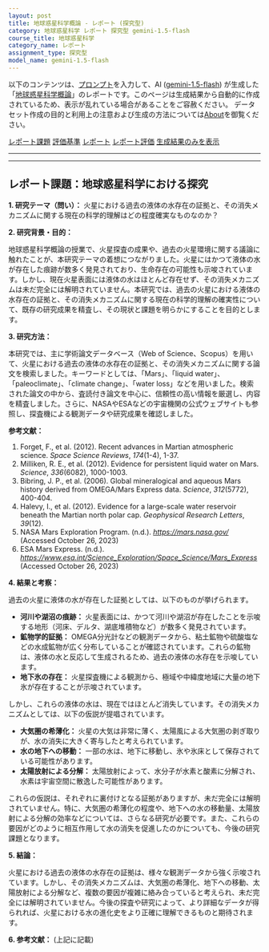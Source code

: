 ```yaml
---
layout: post
title: 地球惑星科学概論 - レポート (探究型)
category: 地球惑星科学 レポート 探究型 gemini-1.5-flash
course_title: 地球惑星科学
category_name: レポート
assignment_type: 探究型
model_name: gemini-1.5-flash
---
```


以下のコンテンツは、[プロンプト](http://127.0.0.1:8000/generated/地球惑星科学/gemini-1.5-flash/prompt_レポート-探究型.md)を入力して、AI ([gemini-1.5-flash](contents/gemini-1.5-flash)) が生成した「[地球惑星科学概論](/contents/地球惑星科学/)」のレポートです。このページは生成結果から自動的に作成されているため、表示が乱れている場合があることをご容赦ください。
データセット作成の目的と利用上の注意および生成の方法については[About](/About)を御覧ください。

[レポート課題](../レポート課題-探究型)
[評価基準](../評価基準-探究型)
[レポート](../レポート-探究型)
[レポート評価](../レポート評価-探究型)
[生成結果のみを表示](http://127.0.0.1:8000/generated/地球惑星科学/gemini-1.5-flash/レポート-探究型.md)
  

***
***
  
## レポート課題：地球惑星科学における探究

**1. 研究テーマ（問い）：** 火星における過去の液体の水存在の証拠と、その消失メカニズムに関する現在の科学的理解はどの程度確実なものなのか？

**2. 研究背景・目的：**

地球惑星科学概論の授業で、火星探査の成果や、過去の火星環境に関する議論に触れたことが、本研究テーマの着想につながりました。火星にはかつて液体の水が存在した痕跡が数多く発見されており、生命存在の可能性も示唆されています。しかし、現在火星表面には液体の水はほとんど存在せず、その消失メカニズムは未だ完全には解明されていません。本研究では、過去の火星における液体の水存在の証拠と、その消失メカニズムに関する現在の科学的理解の確実性について、既存の研究成果を精査し、その現状と課題を明らかにすることを目的とします。

**3. 研究方法：**

本研究では、主に学術論文データベース（Web of Science、Scopus）を用いて、火星における過去の液体の水存在の証拠と、その消失メカニズムに関する論文を検索しました。キーワードとしては、「Mars」、「liquid water」、「paleoclimate」、「climate change」、「water loss」などを用いました。検索された論文の中から、査読付き論文を中心に、信頼性の高い情報を厳選し、内容を精査しました。さらに、NASAやESAなどの宇宙機関の公式ウェブサイトも参照し、探査機による観測データや研究成果を確認しました。

**参考文献：**

1.  Forget, F., et al. (2012). Recent advances in Martian atmospheric science. *Space Science Reviews*, *174*(1-4), 1-37.
2.  Milliken, R. E., et al. (2012). Evidence for persistent liquid water on Mars. *Science*, *336*(6082), 1000-1003.
3.  Bibring, J. P., et al. (2006). Global mineralogical and aqueous Mars history derived from OMEGA/Mars Express data. *Science*, *312*(5772), 400-404.
4.  Halevy, I., et al. (2012). Evidence for a large-scale water reservoir beneath the Martian north polar cap. *Geophysical Research Letters*, *39*(12).
5.  NASA Mars Exploration Program. (n.d.). *https://mars.nasa.gov/* (Accessed October 26, 2023)
6.  ESA Mars Express. (n.d.). *https://www.esa.int/Science_Exploration/Space_Science/Mars_Express* (Accessed October 26, 2023)


**4. 結果と考察：**

過去の火星に液体の水が存在した証拠としては、以下のものが挙げられます。

* **河川や湖沼の痕跡：** 火星表面には、かつて河川や湖沼が存在したことを示唆する地形（河床、デルタ、湖底堆積物など）が数多く発見されています。
* **鉱物学的証拠：**  OMEGA分光計などの観測データから、粘土鉱物や硫酸塩などの水成鉱物が広く分布していることが確認されています。これらの鉱物は、液体の水と反応して生成されるため、過去の液体の水存在を示唆しています。
* **地下氷の存在：**  火星探査機による観測から、極域や中緯度地域に大量の地下氷が存在することが示唆されています。

しかし、これらの液体の水は、現在ではほとんど消失しています。その消失メカニズムとしては、以下の仮説が提唱されています。

* **大気圏の希薄化：** 火星の大気は非常に薄く、太陽風による大気圏の剥ぎ取りが、水の消失に大きく寄与したと考えられています。
* **水の地下への移動：**  一部の水は、地下に移動し、氷や氷床として保存されている可能性があります。
* **太陽放射による分解：**  太陽放射によって、水分子が水素と酸素に分解され、水素は宇宙空間に散逸した可能性があります。

これらの仮説は、それぞれに裏付けとなる証拠がありますが、未だ完全には解明されていません。特に、大気圏の希薄化の程度や、地下への水の移動量、太陽放射による分解の効率などについては、さらなる研究が必要です。また、これらの要因がどのように相互作用して水の消失を促進したのかについても、今後の研究課題となります。


**5. 結論：**

火星における過去の液体の水存在の証拠は、様々な観測データから強く示唆されています。しかし、その消失メカニズムは、大気圏の希薄化、地下への移動、太陽放射による分解など、複数の要因が複雑に絡み合っていると考えられ、未だ完全には解明されていません。今後の探査や研究によって、より詳細なデータが得られれば、火星における水の進化史をより正確に理解できるものと期待されます。


**6. 参考文献：** (上記に記載)
